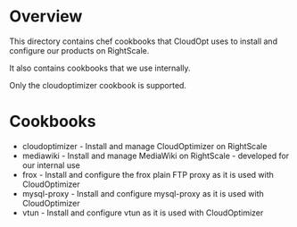 Overview
========

This directory contains chef cookbooks that CloudOpt uses to install and configure our products on RightScale.

It also contains cookbooks that we use internally.

Only the cloudoptimizer cookbook is supported.

Cookbooks
=========

* cloudoptimizer - Install and manage CloudOptimizer on RightScale
* mediawiki - Install and manage MediaWiki on RightScale - developed for our internal use
* frox - Install and configure the frox plain FTP proxy as it is used with CloudOptimizer
* mysql-proxy - Install and configure mysql-proxy as it is used with CloudOptimizer
* vtun - Install and configure vtun as it is used with CloudOptimizer